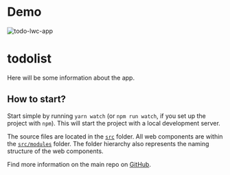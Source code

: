 # Demo
![todo-lwc-app](https://user-images.githubusercontent.com/3188134/80280506-25245f80-8722-11ea-9b20-221be029f8d1.gif)


# todolist

Here will be some information about the app.

## How to start?

Start simple by running `yarn watch` (or `npm run watch`, if you set up the project with `npm`). This will start the project with a local development server.

The source files are located in the [`src`](./src) folder. All web components are within the [`src/modules`](./src/modules) folder. The folder hierarchy also represents the naming structure of the web components.

Find more information on the main repo on [GitHub](https://github.com/muenzpraeger/create-lwc-app).
